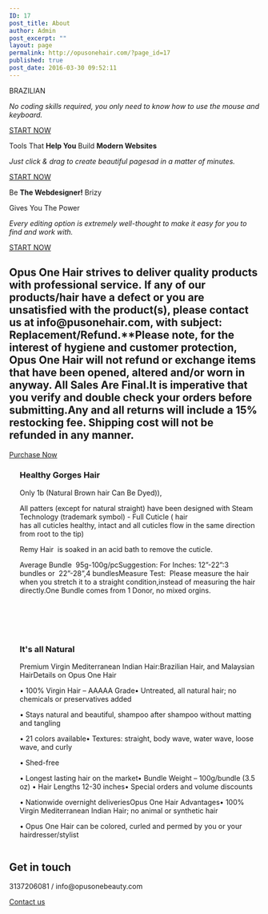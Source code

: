 ```yaml
---
ID: 17
post_title: About
author: Admin
post_excerpt: ""
layout: page
permalink: http://opusonehair.com/?page_id=17
published: true
post_date: 2016-03-30 09:52:11
---
```

<div class="brz-root__container brz-reset-all"><section id="rdgwltvjys" class="brz-section css-1h77s4v"><div class="brz-slick-slider" data-arrows="true" data-next-arrow="http://opusonehair.com/wp-content/uploads/brizy/17/assets/icons/right-arrow-thin.svg#nc_icon" data-prev-arrow="http://opusonehair.com/wp-content/uploads/brizy/17/assets/icons/right-arrow-thin.svg#nc_icon" data-dots="true" data-dots-class="brz-slick-slider__dots brz-slick-slider__dots--circle" data-fade="false" data-vertical="false" data-auto-play="false" data-auto-play-speed="3000"><div class="brz-section__items"><div class="brz-section__content"><div class="brz-bg css-1htkui3"><div class="brz-bg-media"><div class="brz-bg-color"></div></div><div class="brz-bg-content"><div class="brz-container__wrap css-1nars7o"><div class="brz-container css-fo2o23"><div class="brz-wrapper css-6fvry1"><div class="brz-bg brz-d-xs-flex brz-flex-xs-wrap css-55m1q3"><div class="brz-bg-media"><div class="brz-bg-color"></div></div><div class="brz-bg-content"><div class="brz-d-xs-flex css-47lv8j"><div class="brz-rich-text"><p class="brz-fs-xs-34 brz-lh-xs-1_3 brz-text-lg-left brz-tp-heading1"><span class="brz-cp-color2">BRAZILIAN</span></p></div></div></div></div></div><div class="brz-wrapper css-6fvry1"><div class="brz-bg brz-d-xs-flex brz-flex-xs-wrap css-1trd8bt"><div class="brz-bg-media"><div class="brz-bg-color"></div></div><div class="brz-bg-content"><div class="brz-d-xs-flex css-1ob677i"><div class="brz-spacer css-s45j78"></div></div></div></div></div><div class="brz-wrapper css-6fvry1"><div class="brz-bg brz-d-xs-flex brz-flex-xs-wrap css-1szh5xq"><div class="brz-bg-media"><div class="brz-bg-color"></div></div><div class="brz-bg-content"><div class="brz-d-xs-flex css-1ob677i"><div class="brz-rich-text"><p class="brz-tp-subtitle"><em class="brz-cp-color7">No coding skills required, you only need to know how to use the mouse and keyboard.</em></p></div></div></div></div></div><div class="brz-wrapper css-6fvry1"><div class="brz-bg brz-d-xs-flex brz-flex-xs-wrap css-1trd8bt"><div class="brz-bg-media"><div class="brz-bg-color"></div></div><div class="brz-bg-content"><div class="brz-d-xs-flex css-1ob677i"><div class="brz-spacer css-19zyqwf"></div></div></div></div></div><div class="brz-wrapper-clone css-6fvry1"><div class="brz-bg brz-d-xs-flex brz-flex-xs-wrap css-1szh5xq"><div class="brz-bg-media"><div class="brz-bg-color"></div></div><div class="brz-bg-content"><div class="brz-d-xs-flex brz-flex-xs-wrap css-1aa05kl"><div class="brz-wrapper-clone__item css-16a2s3d"><a class="brz-a brz-btn css-uelxfh" href="" target="_blank"><span class="brz-span brz-text__editor" contenteditable="false">START NOW</span></a></div></div></div></div></div></div></div></div></div></div></div><div class="brz-section__items"><div class="brz-section__content"><div class="brz-bg css-o7wzvg"><div class="brz-bg-media"><div class="brz-bg-image"></div><div class="brz-bg-color"></div></div><div class="brz-bg-content"><div class="brz-container__wrap css-1nars7o"><div class="brz-container css-fo2o23"><div class="brz-wrapper css-6fvry1"><div class="brz-bg brz-d-xs-flex brz-flex-xs-wrap css-55m1q3"><div class="brz-bg-media"><div class="brz-bg-color"></div></div><div class="brz-bg-content"><div class="brz-d-xs-flex css-1ob677i"><div class="brz-rich-text"><p class="brz-text-lg-center brz-lh-lg-1_3 brz-lh-xs-1_3 brz-fs-xs-34 brz-ls-lg-m_1_5 brz-ff-montserrat brz-fs-lg-80"><span class="brz-cp-color2">Tools That&#xA0;</span><strong class="brz-cp-color2">Help You</strong><span class="brz-cp-color2"> Build&#xA0;</span><strong class="brz-cp-color2">Modern Websites</strong></p></div></div></div></div></div><div class="brz-wrapper css-6fvry1"><div class="brz-bg brz-d-xs-flex brz-flex-xs-wrap css-1trd8bt"><div class="brz-bg-media"><div class="brz-bg-color"></div></div><div class="brz-bg-content"><div class="brz-d-xs-flex css-1ob677i"><div class="brz-spacer css-s45j78"></div></div></div></div></div><div class="brz-wrapper css-6fvry1"><div class="brz-bg brz-d-xs-flex brz-flex-xs-wrap css-1szh5xq"><div class="brz-bg-media"><div class="brz-bg-color"></div></div><div class="brz-bg-content"><div class="brz-d-xs-flex css-1ob677i"><div class="brz-rich-text"><p class="brz-text-lg-center brz-tp-subtitle"><em class="brz-cp-color7">Just click &amp; drag to create beautiful pagesad in a matter of minutes.&#xA0;</em></p></div></div></div></div></div><div class="brz-wrapper css-6fvry1"><div class="brz-bg brz-d-xs-flex brz-flex-xs-wrap css-1trd8bt"><div class="brz-bg-media"><div class="brz-bg-color"></div></div><div class="brz-bg-content"><div class="brz-d-xs-flex css-1ob677i"><div class="brz-spacer css-19zyqwf"></div></div></div></div></div><div class="brz-wrapper-clone css-6fvry1"><div class="brz-bg brz-d-xs-flex brz-flex-xs-wrap css-1szh5xq"><div class="brz-bg-media"><div class="brz-bg-color"></div></div><div class="brz-bg-content"><div class="brz-d-xs-flex brz-flex-xs-wrap css-2v55jk"><div class="brz-wrapper-clone__item css-16a2s3d"><a class="brz-a brz-btn css-uelxfh" href="" target="_blank"><span class="brz-span brz-text__editor" contenteditable="false">START NOW</span></a></div></div></div></div></div></div></div></div></div></div></div><div class="brz-section__items"><div class="brz-section__content"><div class="brz-bg css-veygq1"><div class="brz-bg-media"><div class="brz-bg-image"></div><div class="brz-bg-color"></div></div><div class="brz-bg-content"><div class="brz-container__wrap css-1nars7o"><div class="brz-container css-fo2o23"><div class="brz-wrapper css-6fvry1"><div class="brz-bg brz-d-xs-flex brz-flex-xs-wrap css-55m1q3"><div class="brz-bg-media"><div class="brz-bg-color"></div></div><div class="brz-bg-content"><div class="brz-d-xs-flex css-1ob677i"><div class="brz-rich-text"><p class="brz-fs-lg-80 brz-ff-montserrat brz-ls-lg-m_1_5 brz-fs-xs-34 brz-lh-xs-1_3 brz-lh-lg-1_3 brz-text-lg-right"><span class="brz-cp-color2">Be&#xA0;</span><strong class="brz-cp-color2">The Webdesigner!</strong><span class="brz-cp-color2"> Brizy</span></p><p class="brz-fs-lg-80 brz-ff-montserrat brz-ls-lg-m_1_5 brz-fs-xs-34 brz-lh-xs-1_3 brz-lh-lg-1_3 brz-text-lg-right"><span class="brz-cp-color2"> Gives You The Power</span></p></div></div></div></div></div><div class="brz-wrapper css-6fvry1"><div class="brz-bg brz-d-xs-flex brz-flex-xs-wrap css-1trd8bt"><div class="brz-bg-media"><div class="brz-bg-color"></div></div><div class="brz-bg-content"><div class="brz-d-xs-flex css-1ob677i"><div class="brz-spacer css-s45j78"></div></div></div></div></div><div class="brz-wrapper css-6fvry1"><div class="brz-bg brz-d-xs-flex brz-flex-xs-wrap css-1szh5xq"><div class="brz-bg-media"><div class="brz-bg-color"></div></div><div class="brz-bg-content"><div class="brz-d-xs-flex css-1ob677i"><div class="brz-rich-text"><p class="brz-tp-subtitle brz-text-lg-right"><em class="brz-cp-color7">Every editing option is extremely well-thought to make it easy for you to find and work with.&#xA0;</em></p></div></div></div></div></div><div class="brz-wrapper css-6fvry1"><div class="brz-bg brz-d-xs-flex brz-flex-xs-wrap css-1trd8bt"><div class="brz-bg-media"><div class="brz-bg-color"></div></div><div class="brz-bg-content"><div class="brz-d-xs-flex css-1ob677i"><div class="brz-spacer css-19zyqwf"></div></div></div></div></div><div class="brz-wrapper-clone css-6fvry1"><div class="brz-bg brz-d-xs-flex brz-flex-xs-wrap css-1szh5xq"><div class="brz-bg-media"><div class="brz-bg-color"></div></div><div class="brz-bg-content"><div class="brz-d-xs-flex brz-flex-xs-wrap css-yf3bnc"><div class="brz-wrapper-clone__item css-16a2s3d"><a class="brz-a brz-btn css-uelxfh" href="" target="_blank"><span class="brz-span brz-text__editor" contenteditable="false">START NOW</span></a></div></div></div></div></div></div></div></div></div></div></div></div></section><section id="xtiicwucds" class="brz-section css-lfbrd7"><div class="brz-section__items"><div class="brz-section__content"><div class="brz-bg css-10b18n"><div class="brz-bg-media"><div class="brz-bg-video" data-mute="on" data-autoplay="on"><iframe class="brz-iframe brz-bg-video__cover" style="display:none"></iframe></div><div class="brz-bg-map"><iframe class="brz-iframe brz-bg-map__cover" style="display:none"></iframe></div><div class="brz-bg-color"></div></div><div class="brz-bg-content"><div class="brz-container__wrap css-ho9erg"><div class="brz-container css-1gf7vi5"><div class="brz-wrapper css-6fvry1"><div class="brz-bg brz-d-xs-flex brz-flex-xs-wrap css-nbajbf"><div class="brz-bg-media"><div class="brz-bg-color"></div></div><div class="brz-bg-content"><div class="brz-d-xs-flex css-1ob677i"><div class="brz-rich-text"><h1 class="brz-fw-im-300 brz-fw-lg-300 brz-ff-lato brz-ls-im-0 brz-ls-lg-0 brz-fs-im-17 brz-fs-lg-18 brz-lh-im-1_5 brz-lh-lg-1_5 brz-mt-lg-0 brz-text-lg-center"><span class="brz-cp-color7">Opus One Hair strives to deliver quality products with professional service.&#xA0;If any of our products/hair have a defect or you are unsatisfied with the product(s), please contact us at&#xA0;info@pusonehair.com, with subject: Replacement/Refund.**Please note, for the interest of hygiene and customer protection, Opus One Hair will not refund or exchange items that have been opened, altered and/or worn in anyway. All Sales Are Final.It is imperative that you verify and double check your orders before submitting.Any and all returns will include a 15% restocking fee. Shipping cost will not be refunded in any manner.&#xA0;</span></h1></div></div></div></div></div><div class="brz-wrapper-clone css-6fvry1"><div class="brz-bg brz-d-xs-flex brz-flex-xs-wrap css-1szh5xq"><div class="brz-bg-media"><div class="brz-bg-color"></div></div><div class="brz-bg-content"><div class="brz-d-xs-flex brz-flex-xs-wrap css-2v55jk"><div class="brz-wrapper-clone__item css-16a2s3d"><a class="brz-a brz-btn css-hu0jd9" href="" target="_blank"><span class="brz-span brz-text__editor" contenteditable="false">Purchase Now</span></a></div></div></div></div></div><div class="brz-wrapper css-6fvry1"><div class="brz-bg brz-d-xs-flex brz-flex-xs-wrap css-1trd8bt"><div class="brz-bg-media"><div class="brz-bg-color"></div></div><div class="brz-bg-content"><div class="brz-d-xs-flex css-1ob677i"><div class="brz-spacer css-1tb6bj5"></div></div></div></div></div></div></div></div></div></div></div></section><section id="mdnhizefpo" class="brz-section css-lfbrd7"><div class="brz-section__items"><div class="brz-section__content"><div class="brz-bg css-8440fd"><div class="brz-bg-media"><div class="brz-bg-video" data-mute="on" data-autoplay="on"><iframe class="brz-iframe brz-bg-video__cover" style="display:none"></iframe></div><div class="brz-bg-map"><iframe class="brz-iframe brz-bg-map__cover" style="display:none"></iframe></div><div class="brz-bg-color"></div></div><div class="brz-bg-content"><div class="brz-container__wrap css-1rh7mn3"><div class="brz-container css-xca6o7"><div class="brz-row__container"><div class="brz-bg brz-d-xs-flex brz-flex-xs-wrap css-i3a6sh"><div class="brz-bg-media"><div class="brz-bg-color"></div></div><div class="brz-bg-content"><div class="brz-row css-10jdpoz"><div class="brz-columns css-nsvst2"><div class="brz-bg brz-d-xs-flex css-1j0ldb5 Columns"><div class="brz-bg-media"><div class="brz-bg-video" data-mute="on" data-autoplay="on"><iframe class="brz-iframe brz-bg-video__cover" style="display:none"></iframe></div><div class="brz-bg-map"><iframe class="brz-iframe brz-bg-map__cover" style="display:none"></iframe></div><div class="brz-bg-color"></div></div><div class="brz-bg-content"><div class="brz-wrapper css-6fvry1"><div class="brz-bg brz-d-xs-flex brz-flex-xs-wrap css-1szh5xq"><div class="brz-bg-media"><div class="brz-bg-color"></div></div><div class="brz-bg-content"><div class="brz-d-xs-flex css-1ob677i"><div class="brz-rich-text"><h3 class="brz-tp-heading3"><span class="brz-cp-color2">Healthy Gorges Hair</span></h3></div></div></div></div></div><div class="brz-wrapper css-6fvry1"><div class="brz-bg brz-d-xs-flex brz-flex-xs-wrap css-1szh5xq"><div class="brz-bg-media"><div class="brz-bg-color"></div></div><div class="brz-bg-content"><div class="brz-d-xs-flex css-1ob677i"><div class="brz-rich-text"><p class="brz-tp-paragraph brz-mb-lg-0 brz-mt-lg-13"><span class="brz-cp-color7">Only 1b (Natural Brown hair Can Be Dyed)),</span></p><p class="brz-tp-paragraph brz-mb-lg-0 brz-mt-lg-13"><span class="brz-cp-color7">All patters (except for natural straight) have been designed with&#xA0;Steam Technology&#xA0;(trademark symbol) - Full Cuticle (&#xA0;hair has&#xA0;all&#xA0;cuticles&#xA0;healthy, intact and all&#xA0;cuticles&#xA0;flow in the same direction from root to the tip)&#xA0;&#xA0;</span></p><p class="brz-tp-paragraph brz-mb-lg-0 brz-mt-lg-13"><span class="brz-cp-color7">Remy Hair&#xA0;&#xA0;is soaked in an acid bath to remove the cuticle.&#xA0;</span></p><p class="brz-tp-paragraph brz-mb-lg-0 brz-mt-lg-13"><span class="brz-cp-color7">Average Bundle&#xA0;&#xA0;95g-100g/pcSuggestion: For Inches:&#xA0;12&#x201D;-22&#x201D;:3 bundles&#xA0;or&#xA0;&#xA0;22&#x201D;-28&#x201D;,4 bundlesMeasure Test:&#xA0;&#xA0;Please measure the hair when you stretch it to a straight condition,instead of&#xA0;measuring the hair directly.One Bundle comes from 1 Donor, no mixed orgins.</span></p><p class="brz-tp-paragraph brz-mb-lg-0 brz-mt-lg-13"><span class="brz-cp-color7">&#xA0;</span></p><p class="brz-tp-paragraph"><br></p></div></div></div></div></div></div></div></div><div class="brz-columns css-nsvst2"><div class="brz-bg brz-d-xs-flex css-1179bw2 Columns"><div class="brz-bg-media"><div class="brz-bg-video" data-mute="on" data-autoplay="on"><iframe class="brz-iframe brz-bg-video__cover" style="display:none"></iframe></div><div class="brz-bg-map"><iframe class="brz-iframe brz-bg-map__cover" style="display:none"></iframe></div><div class="brz-bg-color"></div></div><div class="brz-bg-content"><div class="brz-wrapper css-6fvry1"><div class="brz-bg brz-d-xs-flex brz-flex-xs-wrap css-1szh5xq"><div class="brz-bg-media"><div class="brz-bg-color"></div></div><div class="brz-bg-content"><div class="brz-d-xs-flex css-1ob677i"><div class="brz-rich-text"><h3 class="brz-tp-heading3"><span class="brz-cp-color2">It&apos;s all Natural&#xA0;</span></h3></div></div></div></div></div><div class="brz-wrapper css-6fvry1"><div class="brz-bg brz-d-xs-flex brz-flex-xs-wrap css-1szh5xq"><div class="brz-bg-media"><div class="brz-bg-color"></div></div><div class="brz-bg-content"><div class="brz-d-xs-flex css-1ob677i"><div class="brz-rich-text"><p class="brz-tp-paragraph brz-mt-lg-13"><span class="brz-cp-color7">Premium Virgin Mediterranean Indian Hair:Brazilian Hair, and Malaysian HairDetails on Opus One Hair</span></p><p class="brz-tp-paragraph brz-mt-lg-13"><span class="brz-cp-color7">&#x2022; 100% Virgin Hair &#x2013; AAAAA Grade&#x2022; Untreated, all natural hair; no chemicals or preservatives added</span></p><p class="brz-tp-paragraph brz-mt-lg-13"><span class="brz-cp-color7">&#x2022; Stays natural and beautiful, shampoo after shampoo without matting and tangling</span></p><p class="brz-tp-paragraph brz-mt-lg-13"><span class="brz-cp-color7">&#x2022; 21 colors available&#x2022; Textures: straight, body wave, water wave, loose wave, and curly</span></p><p class="brz-tp-paragraph brz-mt-lg-13"><span class="brz-cp-color7">&#x2022; Shed-free&#xA0;</span></p><p class="brz-tp-paragraph brz-mt-lg-13"><span class="brz-cp-color7">&#x2022; Longest lasting hair on the market&#x2022; Bundle Weight &#x2013; 100g/bundle (3.5 oz) &#x2022; Hair Lengths 12-30 inches&#x2022; Special orders and volume discounts</span></p><p class="brz-tp-paragraph brz-mt-lg-13"><span class="brz-cp-color7">&#x2022; Nationwide overnight deliveriesOpus One Hair Advantages&#x2022; 100% Virgin Mediterranean Indian Hair; no animal or synthetic hair</span></p><p class="brz-tp-paragraph brz-mt-lg-13"><span class="brz-cp-color7">&#x2022; Opus One Hair can be colored, curled and permed by you or your hairdresser/stylist</span></p></div></div></div></div></div></div></div></div></div></div></div></div><div class="brz-wrapper css-6fvry1"><div class="brz-bg brz-d-xs-flex brz-flex-xs-wrap css-1trd8bt"><div class="brz-bg-media"><div class="brz-bg-color"></div></div><div class="brz-bg-content"><div class="brz-d-xs-flex css-1ob677i"><div class="brz-spacer css-19zyqwf"></div></div></div></div></div></div></div></div></div></div></div></section><section id="iucmwamyob" class="brz-section css-lfbrd7"><div class="brz-section__items"><div class="brz-section__content"><div class="brz-bg css-u6rxh1"><div class="brz-bg-media"><div class="brz-bg-video" data-mute="on" data-autoplay="on"><iframe class="brz-iframe brz-bg-video__cover" style="display:none"></iframe></div><div class="brz-bg-map"><iframe class="brz-iframe brz-bg-map__cover" style="display:none"></iframe></div><div class="brz-bg-color"></div></div><div class="brz-bg-content"><div class="brz-container__wrap css-ho9erg"><div class="brz-container css-1gf7vi5"><div class="brz-wrapper css-6fvry1"><div class="brz-bg brz-d-xs-flex brz-flex-xs-wrap css-1szh5xq"><div class="brz-bg-media"><div class="brz-bg-color"></div></div><div class="brz-bg-content"><div class="brz-d-xs-flex css-1ob677i"><div class="brz-rich-text"><h1 class="brz-text-lg-center brz-tp-heading1"><span class="brz-cp-color2">Get in touch</span></h1></div></div></div></div></div><div class="brz-wrapper css-6fvry1"><div class="brz-bg brz-d-xs-flex brz-flex-xs-wrap css-nbajbf"><div class="brz-bg-media"><div class="brz-bg-color"></div></div><div class="brz-bg-content"><div class="brz-d-xs-flex css-1ob677i"><div class="brz-rich-text"><p class="brz-text-lg-center brz-tp-paragraph"><span class="brz-cp-color7" style="background-color: transparent;">3137206081 / info@opusonebeauty.com</span></p></div></div></div></div></div><div class="brz-wrapper css-6fvry1"><div class="brz-bg brz-d-xs-flex brz-flex-xs-wrap css-1trd8bt"><div class="brz-bg-media"><div class="brz-bg-color"></div></div><div class="brz-bg-content"><div class="brz-d-xs-flex css-1ob677i"><div class="brz-spacer css-19zyqwf"></div></div></div></div></div><div class="brz-wrapper-clone css-6fvry1"><div class="brz-bg brz-d-xs-flex brz-flex-xs-wrap css-1szh5xq"><div class="brz-bg-media"><div class="brz-bg-color"></div></div><div class="brz-bg-content"><div class="brz-d-xs-flex brz-flex-xs-wrap css-2v55jk"><div class="brz-wrapper-clone__item css-16a2s3d"><a class="brz-a brz-btn css-hu0jd9" href="http://opusonehair.com/?page_id=26" target="_blank"><span class="brz-span brz-text__editor" contenteditable="false">Contact us</span></a></div></div></div></div></div><div class="brz-wrapper css-6fvry1"><div class="brz-bg brz-d-xs-flex brz-flex-xs-wrap css-1trd8bt"><div class="brz-bg-media"><div class="brz-bg-color"></div></div><div class="brz-bg-content"><div class="brz-d-xs-flex css-1ob677i"><div class="brz-spacer css-1tb6bj5"></div></div></div></div></div></div></div></div></div></div></div></section></div>
